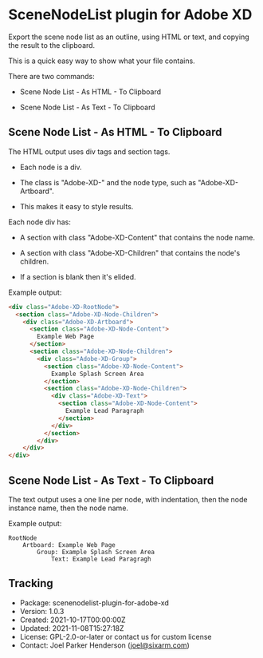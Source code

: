 # SceneNodeList plugin for Adobe XD

Export the scene node list as an outline, using HTML or text, and copying the result to the clipboard.

This is a quick easy way to show what your file contains.

There are two commands:

* Scene Node List - As HTML - To Clipboard

* Scene Node List - As Text - To Clipboard


## Scene Node List - As HTML - To Clipboard

The HTML output uses div tags and section tags.

  * Each node is a div.
  
  * The class is "Adobe-XD-" and the node type, such as "Adobe-XD-Artboard". 
  
  * This makes it easy to style results.

Each node div has:

  * A section with class "Adobe-XD-Content" that contains the node name.
  
  * A section with class "Adobe-XD-Children" that contains the node's children. 
  
  * If a section is blank then it's elided.

Example output:

```html
<div class="Adobe-XD-RootNode">
  <section class="Adobe-XD-Node-Children">
    <div class="Adobe-XD-Artboard">
      <section class="Adobe-XD-Node-Content">
        Example Web Page
      </section>
      <section class="Adobe-XD-Node-Children">
        <div class="Adobe-XD-Group">
          <section class="Adobe-XD-Node-Content">
            Example Splash Screen Area
          </section>
          <section class="Adobe-XD-Node-Children">
            <div class="Adobe-XD-Text">
              <section class="Adobe-XD-Node-Content">
                Example Lead Paragraph
              </section>
            </div>
          </section>
        </div>
    </div>
</div>
```


## Scene Node List - As Text - To Clipboard

The text output uses a one line per node, with indentation, then the node instance name, then the node name.

Example output:

```text
RootNode
    Artboard: Example Web Page
        Group: Example Splash Screen Area
            Text: Example Lead Paragragh
```


## Tracking

  * Package: scenenodelist-plugin-for-adobe-xd
  * Version: 1.0.3
  * Created: 2021-10-17T00:00:00Z
  * Updated: 2021-11-08T15:27:18Z
  * License: GPL-2.0-or-later or contact us for custom license
  * Contact: Joel Parker Henderson (joel@sixarm.com)
